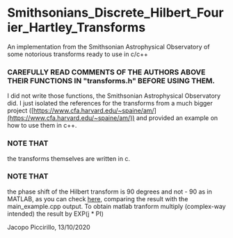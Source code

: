 # Smithsonians_Discrete_Hilbert_Fourier_Hartley_Transforms
 An implementation from the Smithsonian Astrophysical Observatory of some notorious transforms ready to use in c/c++

### CAREFULLY READ COMMENTS OF THE AUTHORS ABOVE THEIR FUNCTIONS IN "transforms.h" BEFORE USING THEM.

I did not write those functions, the Smithsonian Astrophysical Observatory did. 
I just isolated the references for the transforms from a much bigger project
([https://www.cfa.harvard.edu/~spaine/am/](https://www.cfa.harvard.edu/~spaine/am/)) and provided an example on how to use them in c++.

### NOTE THAT
the transforms themselves are written in c. 

### NOTE THAT 
the phase shift of the Hilbert transform is 90 degrees and not - 90 as in MATLAB, 
as you can check [here](https://it.mathworks.com/help/signal/ref/hilbert.html), comparing the result with the main_example.cpp output.
To obtain matlab tranform multiply (complex-way intended) the result by EXP(j * PI)

Jacopo Piccirillo, 13/10/2020
